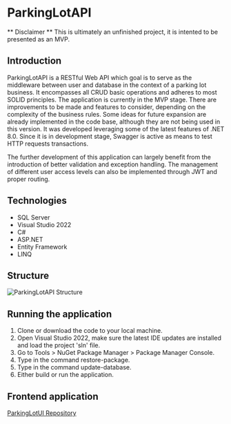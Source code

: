 # ParkingLotAPI

** Disclaimer **
This is ultimately an unfinished project, it is intented to be presented as an MVP.

## Introduction
ParkingLotAPI is a RESTful Web API which goal is to serve as the middleware between user and database in the context of a parking lot business. It encompasses all CRUD basic operations and adheres to most SOLID principles.
The application is currently in the MVP stage. There are improvements to be made and features to consider, depending on the complexity of the business rules. Some ideas for future expansion are already implemented in the code base, although they are not being used in this version.
It was developed leveraging some of the latest features of .NET 8.0. Since it is in development stage, Swagger is active as means to test HTTP requests transactions.

The further development of this application can largely benefit from the introduction of better validation and exception handling. The management of different user access levels can also be implemented through JWT and proper routing.

## Technologies
- SQL Server
- Visual Studio 2022
- C#
- ASP.NET
- Entity Framework
- LINQ

## Structure
![ParkingLotAPI Structure](https://drive.google.com/file/d/1jB9zsqshMOArUjPUFZ6ncgwWREAGHK0B/view?usp=sharing)

## Running the application
1. Clone or download the code to your local machine.
2. Open Visual Studio 2022, make sure the latest IDE updates are installed and load the project 'sln' file.
3. Go to Tools > NuGet Package Manager > Package Manager Console.
4. Type in the command restore-package.
5. Type in the command update-database.
6. Either build or run the application.

## Frontend application
[ParkingLotUI Repository](https://github.com/rbcaputo/ParkingLotUI)